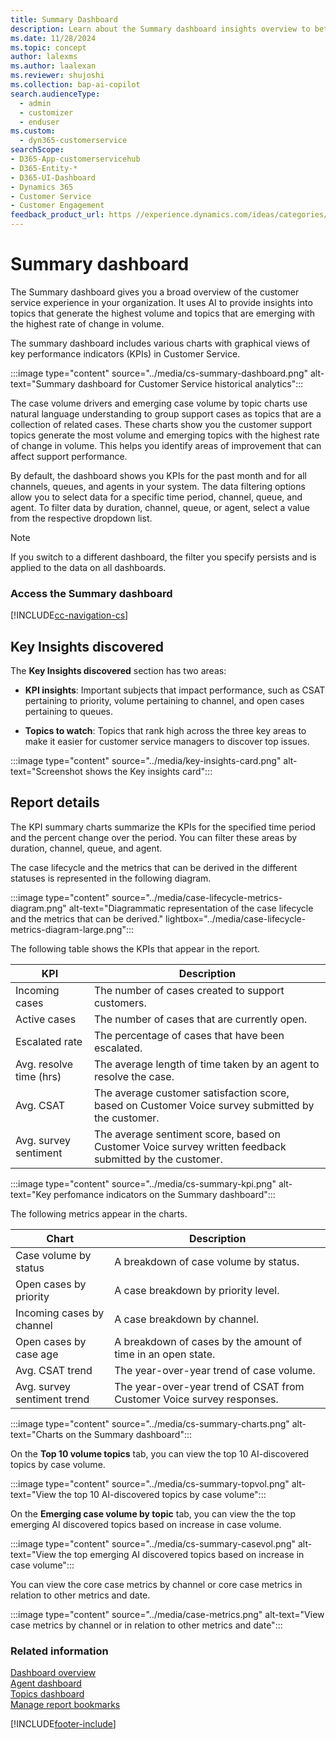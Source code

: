 ```yaml
---
title: Summary Dashboard
description: Learn about the Summary dashboard insights overview to better understand your organization's customer service experience.
ms.date: 11/28/2024
ms.topic: concept
author: lalexms
ms.author: laalexan
ms.reviewer: shujoshi
ms.collection: bap-ai-copilot
search.audienceType: 
  - admin
  - customizer
  - enduser
ms.custom: 
  - dyn365-customerservice
searchScope:
- D365-App-customerservicehub
- D365-Entity-*
- D365-UI-Dashboard
- Dynamics 365
- Customer Service
- Customer Engagement
feedback_product_url: https //experience.dynamics.com/ideas/categories/list/?category=a7f4a807-de3b-eb11-a813-000d3a579c38&forum=b68e50a6-88d9-e811-a96b-000d3a1be7ad
---
```


# Summary dashboard

The Summary dashboard gives you a broad overview of the customer service experience in your organization. It uses AI to provide insights into topics that generate the highest volume and topics that are emerging with the highest rate of change in volume.

The summary dashboard includes various charts with graphical views of key performance indicators (KPIs) in Customer Service.

:::image type="content" source="../media/cs-summary-dashboard.png" alt-text="Summary dashboard for Customer Service historical analytics":::

The case volume drivers and emerging case volume by topic charts use natural language understanding to group support cases as topics that are a collection of related cases. These charts show you the customer support topics generate the most volume and emerging topics with the highest rate of change in volume. This helps you identify areas of improvement that can affect support performance.

By default, the dashboard shows you KPIs for the past month and for all channels, queues, and agents in your system. The data filtering options allow you to select data for a specific time period, channel, queue, and agent. To filter data by duration, channel, queue, or agent, select a value from the respective dropdown list. 

> [!NOTE]
> If you switch to a different dashboard, the filter you specify persists and is applied to the data on all dashboards.

### Access the Summary dashboard

[!INCLUDE[cc-navigation-cs](../../includes/cc-navigation-cs.md)]

## Key Insights discovered

The **Key Insights discovered** section has two areas:

- **KPI insights**: Important subjects that impact performance, such as CSAT pertaining to priority, volume pertaining to channel, and open cases pertaining to queues.

- **Topics to watch**: Topics that rank high across the three key areas to make it easier for customer service managers to discover top issues.
  
:::image type="content" source="../media/key-insights-card.png" alt-text="Screenshot shows the Key insights card":::

## Report details

The KPI summary charts summarize the KPIs for the specified time period and the percent change over the period. You can filter these areas by duration, channel, queue, and agent.

The case lifecycle and the metrics that can be derived in the different statuses is represented in the following diagram.

:::image type="content" source="../media/case-lifecycle-metrics-diagram.png" alt-text="Diagrammatic representation of the case lifecycle and the metrics that can be derived." lightbox="../media/case-lifecycle-metrics-diagram-large.png":::

The following table shows the KPIs that appear in the report.

| KPI    | Description     |
|----------|------------|
| Incoming cases    | The number of cases created to support customers.   |
| Active cases      | The number of cases that are currently open.        |
| Escalated rate   | The percentage of cases that have been escalated.   |
| Avg. resolve time (hrs)    |   The average length of time taken by an agent to resolve the case.   |
| Avg. CSAT        | The average customer satisfaction score, based on Customer Voice survey submitted by the customer.   |
| Avg. survey sentiment   | The average sentiment score, based on Customer Voice survey written feedback submitted by the customer.   |

:::image type="content" source="../media/cs-summary-kpi.png" alt-text="Key perfomance indicators on the Summary dashboard":::


The following metrics appear in the charts.

| Chart    | Description     |
|----------|------------|
| Case volume by status    | A breakdown of case volume by status.   |
| Open cases by priority      | A case breakdown by priority level.        |
| Incoming cases by channel   | A case breakdown by channel.   |
| Open cases by case age    |   A breakdown of cases by the amount of time in an open state.   |
| Avg. CSAT trend      | The year-over-year trend of case volume.   |
| Avg. survey sentiment trend   | The year-over-year trend of CSAT from Customer Voice survey responses.   |

:::image type="content" source="../media/cs-summary-charts.png" alt-text="Charts on the Summary dashboard":::

On the **Top 10 volume topics** tab, you can view the top 10 AI-discovered topics by case volume.

:::image type="content" source="../media/cs-summary-topvol.png" alt-text="View the top 10 AI-discovered topics by case volume":::

On the **Emerging case volume by topic** tab, you can view the the top emerging AI discovered topics based on increase in case volume.

:::image type="content" source="../media/cs-summary-casevol.png" alt-text="View the top emerging AI discovered topics based on increase in case volume":::

You can view the core case metrics by channel or core case metrics in relation to other metrics and date.

:::image type="content" source="../media/case-metrics.png" alt-text="View case metrics by channel or in relation to other metrics and date":::

### Related information

[Dashboard overview](customer-service-analytics-insights-csh.md)  
[Agent dashboard](agent-dashboard-cs.md)  
[Topics dashboard](case-topics-dashboard-cs.md)  
[Manage report bookmarks](manage-bookmarks.md)  


[!INCLUDE[footer-include](../../includes/footer-banner.md)]
